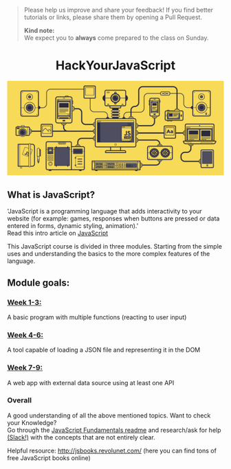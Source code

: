 > Please help us improve and share your feedback! If you find better tutorials or links, please share them by opening a Pull Request.   
> 
> **Kind note:**  
We expect you to **always** come prepared to the class on Sunday.
<h1 align='center'>
 HackYourJavaScript
</h1>   

<p align='center'>
<img src='JS.gif' width='600px'>  
</p>   

## What is JavaScript?   
'JavaScript is a programming language that adds interactivity to your website (for example: games, responses when buttons are pressed or data entered in forms, dynamic styling, animation).'   
Read this intro article on [JavaScript](https://developer.mozilla.org/en-US/docs/Learn/Getting_started_with_the_web/JavaScript_basics)

This JavaScript course is divided in three modules. Starting from the simple uses and understanding the basics to the more complex features of the language. 

## Module goals:

### [Week 1-3:](/JavaScript1)   
A basic program with multiple functions (reacting to user input)

### [Week 4-6:](/JavaScript2)
A tool capable of loading a JSON file and representing it in the DOM

### [Week 7-9:](/JavaScript3)
A web app with external data source using at least one API

### Overall
A good understanding of all the above mentioned topics. Want to check your Knowledge?    
Go through the [JavaScript Fundamentals readme](/fundamentals) and research/ask for help [(Slack!)](https://hackyourfuture-cph.slack.com) with the concepts that are not entirely clear.

Helpful resource: http://jsbooks.revolunet.com/ (here you can find tons of free JavaScript books online)

